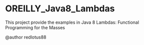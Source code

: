 # OREILLY_Java8_Lambdas
This project provide the examples in Java 8 Lambdas: Functional Programming for the Masses

@author redlotus88
